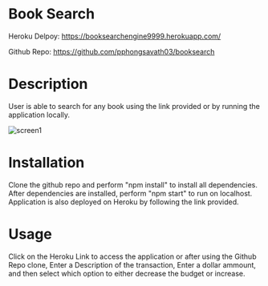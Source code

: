 # Book Search

Heroku Delpoy: https://booksearchengine9999.herokuapp.com/

Github Repo:  https://github.com/pphongsavath03/booksearch

# Description

User is able to search for any book using the link provided or by running the application locally.  




![screen1](https://user-images.githubusercontent.com/87045456/148158547-13d3ca0f-112f-45c8-b288-78a294aef44d.jpg)




# Installation

Clone the github repo and perform "npm install" to install all dependencies. After dependencies are installed, perform "npm start" to run on localhost. Application is also deployed on Heroku by following the link provided. 


# Usage

Click on the Heroku Link to access the application or after using the Github Repo clone, Enter a Description of the transaction, Enter a dollar ammount, and then select which option to either decrease the budget or increase. 
